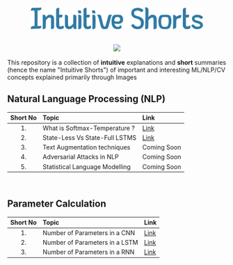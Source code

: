 <p align="center">
  <br>
  <img  src=docs/logo.png>
  </br>
</p>


<p align="center">
  <br>
  <img  src="https://img.shields.io/badge/Powered%20by-Intuitions-Green.svg">
  </br>
</p>

This repository is a collection of **intuitive** explanations and **short** summaries (hence the name "Intuitive Shorts") of important and interesting ML/NLP/CV concepts explained primarily through Images

## Natural Language Processing (NLP)
| Short No | Topic | Link |
|:---:|:---| :---
| 1. | What is Softmax-Temperature ? | [Link](https://intuitiveshorts.blogspot.com/2020/04/softmax-temperature.html) |
| 2. | State-Less Vs State-Full LSTMS | [Link](https://intuitiveshorts.blogspot.com/2020/04/stateless-vs-statefull-sequence-models.html) |
| 3. | Text Augmentation techniques | Coming Soon |
| 4. | Adversarial Attacks in NLP | Coming Soon |
| 5. | Statistical Language Modelling | Coming Soon |

<br>

## Parameter Calculation
| Short No | Topic | Link |
|:---:|:---|:---|
| 1. | Number of Parameters in a CNN | [Link](https://intuitiveshorts.blogspot.com/2020/07/cnn-parameters.html) |
| 2. | Number of Parameters in a LSTM | [Link](https://intuitiveshorts.blogspot.com/2020/05/lstm-matrix-dimensions-and-parameters.html) |
| 3. | Number of Parameters in a RNN | [Link](https://intuitiveshorts.blogspot.com/2020/05/lstm-parameters.html) |